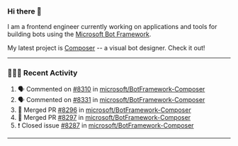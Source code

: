 ### Hi there 👋

I am a frontend engineer currently working on applications and tools for building bots using the [Microsoft Bot Framework](https://dev.botframework.com/).

My latest project is [Composer](https://github.com/microsoft/BotFramework-Composer) -- a visual bot designer. Check it out!

---

### 👨🏻‍💻 Recent Activity

<!--START_SECTION:activity-->
1. 🗣 Commented on [#8310](https://github.com/microsoft/BotFramework-Composer/issues/8310) in [microsoft/BotFramework-Composer](https://github.com/microsoft/BotFramework-Composer)
2. 🗣 Commented on [#8331](https://github.com/microsoft/BotFramework-Composer/issues/8331) in [microsoft/BotFramework-Composer](https://github.com/microsoft/BotFramework-Composer)
3. 🎉 Merged PR [#8296](https://github.com/microsoft/BotFramework-Composer/pull/8296) in [microsoft/BotFramework-Composer](https://github.com/microsoft/BotFramework-Composer)
4. 🎉 Merged PR [#8297](https://github.com/microsoft/BotFramework-Composer/pull/8297) in [microsoft/BotFramework-Composer](https://github.com/microsoft/BotFramework-Composer)
5. ❗️ Closed issue [#8287](https://github.com/microsoft/BotFramework-Composer/issues/8287) in [microsoft/BotFramework-Composer](https://github.com/microsoft/BotFramework-Composer)
<!--END_SECTION:activity-->

---

<!--
**a-b-r-o-w-n/a-b-r-o-w-n** is a ✨ _special_ ✨ repository because its `README.md` (this file) appears on your GitHub profile.

Here are some ideas to get you started:

- 🔭 I’m currently working on ...
- 🌱 I’m currently learning ...
- 👯 I’m looking to collaborate on ...
- 🤔 I’m looking for help with ...
- 💬 Ask me about ...
- 📫 How to reach me: ...
- 😄 Pronouns: ...
- ⚡ Fun fact: ...
-->
